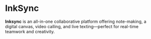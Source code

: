 # InkSync
**Inksync** is an all-in-one collaborative platform offering note-making, a digital canvas, video calling, and live texting—perfect for real-time teamwork and creativity.
